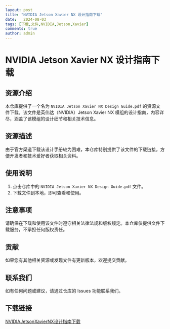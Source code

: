 ```yaml
---
layout: post
title: "NVIDIA Jetson Xavier NX 设计指南下载"
date:   2024-08-03
tags: [下载,文件,NVIDIA,Jetson,Xavier]
comments: true
author: admin
---
```

# NVIDIA Jetson Xavier NX 设计指南下载

## 资源介绍

本仓库提供了一个名为 `NVIDIA Jetson Xavier NX Design Guide.pdf` 的资源文件下载。该文件是英伟达（NVIDIA）Jetson Xavier NX 模组的设计指南，内容详尽，涵盖了该模组的设计细节和相关技术信息。

## 资源描述

由于官方渠道下载该设计手册较为困难，本仓库特别提供了该文件的下载链接，方便开发者和技术爱好者获取相关资料。

## 使用说明

1. 点击仓库中的 `NVIDIA Jetson Xavier NX Design Guide.pdf` 文件。
2. 下载文件到本地，即可查看和使用。

## 注意事项

请确保在下载和使用该文件时遵守相关法律法规和版权规定。本仓库仅提供文件下载服务，不承担任何版权责任。

## 贡献

如果您有其他相关资源或发现文件有更新版本，欢迎提交贡献。

## 联系我们

如有任何问题或建议，请通过仓库的 Issues 功能联系我们。

## 下载链接

[NVIDIAJetsonXavierNX设计指南下载](https://pan.quark.cn/s/74a06887f136)
